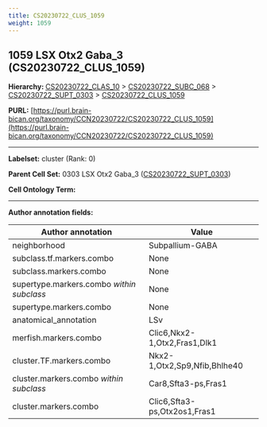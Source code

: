 ```yaml
---
title: CS20230722_CLUS_1059
weight: 1059
---
```

## 1059 LSX Otx2 Gaba_3 (CS20230722_CLUS_1059)
<b>Hierarchy: </b>
[CS20230722_CLAS_10](../CS20230722_CLAS_10) >
[CS20230722_SUBC_068](../CS20230722_SUBC_068) >
[CS20230722_SUPT_0303](../CS20230722_SUPT_0303) >
[CS20230722_CLUS_1059](../CS20230722_CLUS_1059)

**PURL:** [https://purl.brain-bican.org/taxonomy/CCN20230722/CS20230722_CLUS_1059](https://purl.brain-bican.org/taxonomy/CCN20230722/CS20230722_CLUS_1059)

---


**Labelset:** cluster (Rank: 0)

**Parent Cell Set:** 0303 LSX Otx2 Gaba_3 ([CS20230722_SUPT_0303](../CS20230722_SUPT_0303))



**Cell Ontology Term:** 

[MARKER GENES.]: #


---

[TRANSFERRED ANNOTATIONS.]: #


[AUTHOR ANNOTATION FIELDS.]: #


**Author annotation fields:**

| Author annotation | Value |
|-------------------|-------|
|neighborhood|Subpallium-GABA|
|subclass.tf.markers.combo|None|
|subclass.markers.combo|None|
|supertype.markers.combo _within subclass_|None|
|supertype.markers.combo|None|
|anatomical_annotation|LSv|
|merfish.markers.combo|Clic6,Nkx2-1,Otx2,Fras1,Dlk1|
|cluster.TF.markers.combo|Nkx2-1,Otx2,Sp9,Nfib,Bhlhe40|
|cluster.markers.combo _within subclass_|Car8,Sfta3-ps,Fras1|
|cluster.markers.combo|Clic6,Sfta3-ps,Otx2os1,Fras1|
